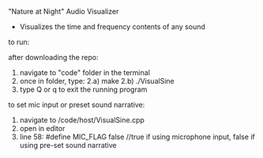 "Nature at Night" Audio Visualizer
- Visualizes the time and frequency contents of any sound

to run:

after downloading the repo:
1) navigate to "code" folder in the terminal
2) once in folder, type:
2.a) make
2.b) ./VisualSine
3) type Q or q to exit the running program

to set mic input or preset sound narrative:
1) navigate to /code/host/VisualSine.cpp
2) open in editor
3) line 58:  #define MIC_FLAG false     //true if using microphone input, false if using pre-set sound narrative
